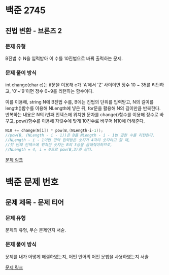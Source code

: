 # 백준 2745
## 진법 변환 - 브론즈 2
### 문제 유형

B진법 수 N을 입력받아 이 수를 10진법으로 바꿔 출력하는 문제.

### 문제 풀이 방식

int change(char c)는 if문을 이용해 c가 'A'에서 'Z' 사이이면 정수 10 ~ 35를 리턴하고, '0'~'9'이면
정수 0~9를 리턴하는 함수이다.   

이를 이용해, string N에 B진법 수를, B에는 진법의 단위를 입력받고, N의 길이를 length()함수를 이용해
NLength에 넣은 뒤, for문을 활용해 N의 길이만큼 반복한다.   
반복하는 내용은 N의 i번째 인덱스에 위치한 문자를 change()함수를 이용해 정수로 바꾸고, pow()함수를 이용해
자릿수에 맞게 10진수로 바꾸어 N10에 더해준다.
~~~cpp
N10 += change(N[i]) * pow(B,(NLength-i-1));
//pow(B, (NLength - i - 1))은 B를 NLength - i - 1번 곱한 수를 리턴한다.
//NLength - i - 1이면 만약 입력받은 숫자가 4자리 숫자라고 할 때,
//첫 번째 인덱스에 위치한 숫자는 B의 3승을 곱해줘야하므로,
//NLength = 4, i = 0으로 pow(B,3)과 같다.
~~~

[문제 링크](https://github.com/tyshim0118/BJ-Codes/blob/main/BJ2745.cpp)

# 백준 문제 번호
## 문제 제목 - 문제 티어
### 문제 유형

문제의 유형, 무슨 문제인지 서술.

### 문제 풀이 방식

문제를 내가 어떻게 해결하였는지, 어떤 언어의 어떤 문법을 사용하였는지 서술

[문제 링크]()
